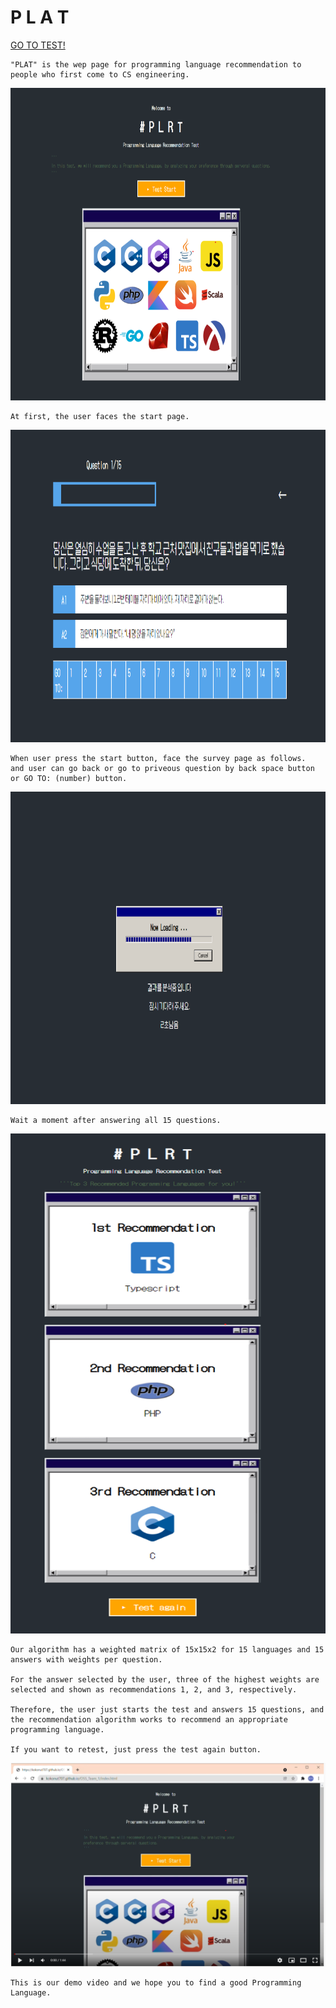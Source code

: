 # P L A T 

[GO TO TEST!](https://kokonut707.github.io/OSS_Team_1/index.html)

```
"PLAT" is the wep page for programming language recommendation to people who first come to CS engineering.
```
<img src = "./Start_page.png" width = "600" height = "500">



```
At first, the user faces the start page.
```

<img src = "./Question_page.png" width = "600" height = "500">

```
When user press the start button, face the survey page as follows.
and user can go back or go to priveous question by back space button or GO TO: (number) button.
```

<img src = "./analyze_page.png" width = "600" height = "500">

```
Wait a moment after answering all 15 questions.
```

<img src = "./result_page.png" width = "600" height = "800">

```
Our algorithm has a weighted matrix of 15x15x2 for 15 languages and 15 answers with weights per question.

For the answer selected by the user, three of the highest weights are selected and shown as recommendations 1, 2, and 3, respectively.

Therefore, the user just starts the test and answers 15 questions, and the recommendation algorithm works to recommend an appropriate programming language.

If you want to retest, just press the test again button.
```



[![IU(아이유) _ Into the I-LAND](Demo_screenshot.png)](https://youtu.be/YcKhsQUoSDw?t=0s) 

```
This is our demo video and we hope you to find a good Programming Language.
```

